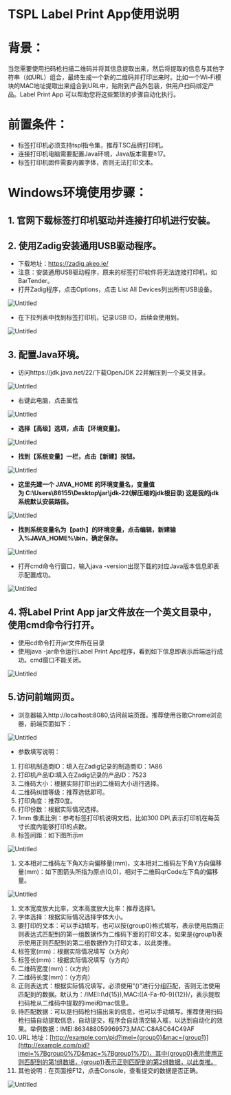 # TSPL Label Print App使用说明

# 背景：

当您需要使用扫码枪扫描二维码并将其信息提取出来，然后将提取的信息与其他字符串（如URL）组合，最终生成一个新的二维码并打印出来时。比如一个Wi-Fi模块的MAC地址提取出来组合到URL中，贴附到产品外包装，供用户扫码绑定产品。Label Print App 可以帮助您将这些繁琐的步骤自动化执行。

# 前置条件：

- 标签打印机必须支持tspl指令集，推荐TSC品牌打印机。
- 连接打印机电脑需要配置Java环境，Java版本需要≥17。
- 标签打印机固件需要内置字体，否则无法打印文本。

# Windows环境使用步骤：

## 1. 官网下载标签打印机驱动并连接打印机进行安装。

## **2. 使用Zadig安装通用USB驱动程序。**

- 下载地址：https://zadig.akeo.ie/
- 注意：安装通用USB驱动程序，原来的标签打印软件将无法连接打印机，如BarTender。
- 打开Zadig程序，点击Options，点击 List All Devices列出所有USB设备。

![Untitled](https://prod-files-secure.s3.us-west-2.amazonaws.com/c940d8ed-2f55-4ded-a8ea-8632a26222dd/ff968241-7127-4c79-b8b3-e3a5c8a1fd53/Untitled.png)

- 在下拉列表中找到标签打印机，记录USB ID，后续会使用到。

![Untitled](https://prod-files-secure.s3.us-west-2.amazonaws.com/c940d8ed-2f55-4ded-a8ea-8632a26222dd/a4dce137-45ca-4309-b619-bde30ea6051d/Untitled.png)

## 3. 配置Java环境。

- 访问https://jdk.java.net/22/下载OpenJDK 22并解压到一个英文目录。

![Untitled](https://prod-files-secure.s3.us-west-2.amazonaws.com/c940d8ed-2f55-4ded-a8ea-8632a26222dd/4ada1b02-5200-42ad-baa3-7b68bf199403/Untitled.png)

- 右键此电脑，点击属性

![Untitled](https://prod-files-secure.s3.us-west-2.amazonaws.com/c940d8ed-2f55-4ded-a8ea-8632a26222dd/565836c9-0407-4202-ac18-dcff2e1ec3b5/Untitled.png)

- **选择【高级】选项，点击【环境变量】。**

![Untitled](https://prod-files-secure.s3.us-west-2.amazonaws.com/c940d8ed-2f55-4ded-a8ea-8632a26222dd/ffb6de24-69a2-4d9d-8937-539bea83158a/10b0b199-1ab9-43b7-b380-c04ddc1b39ae.png)

- **找到【系统变量】一栏，点击【新建】按钮。**

![Untitled](https://prod-files-secure.s3.us-west-2.amazonaws.com/c940d8ed-2f55-4ded-a8ea-8632a26222dd/5f84c84b-26cf-4ddc-9e41-623a52017024/3d53ba87-811d-4601-a754-7cf8a67f9069.png)

- **这里先建一个 JAVA_HOME 的环境变量名，变量值为 C:\Users\86155\Desktop\jar\jdk-22(解压缩的jdk根目录) 这是我的jdk系统默认安装路径。**

![Untitled](https://prod-files-secure.s3.us-west-2.amazonaws.com/c940d8ed-2f55-4ded-a8ea-8632a26222dd/104960a1-a749-4aca-9ff1-24a20a356b1d/Untitled.png)

- **找到系统变量名为【path】的环境变量，点击编辑，新建输入%JAVA_HOME%\bin，确定保存。**

![Untitled](https://prod-files-secure.s3.us-west-2.amazonaws.com/c940d8ed-2f55-4ded-a8ea-8632a26222dd/f35b98c6-6f5f-4ee9-827d-f5b6cd09db89/Untitled.png)

- 打开cmd命令行窗口，输入java -version出现下载的对应Java版本信息即表示配置成功。

![Untitled](https://prod-files-secure.s3.us-west-2.amazonaws.com/c940d8ed-2f55-4ded-a8ea-8632a26222dd/5d3bd3c5-33ac-47e4-8ba9-0e075d3f9897/Untitled.png)

## 4. 将Label Print App jar文件放在一个英文目录中，使用cmd命令行打开。

- 使用cd命令打开jar文件所在目录
- 使用java -jar命令运行Label Print App程序，看到如下信息即表示后端运行成功。cmd窗口不能关闭。

![Untitled](https://prod-files-secure.s3.us-west-2.amazonaws.com/c940d8ed-2f55-4ded-a8ea-8632a26222dd/32f7942d-b601-422c-944b-25ab29545c18/Untitled.png)

## 5.访问前端网页。

- 浏览器输入http://localhost:8080,访问前端页面。推荐使用谷歌Chrome浏览器，前端页面如下：

![Untitled](https://prod-files-secure.s3.us-west-2.amazonaws.com/c940d8ed-2f55-4ded-a8ea-8632a26222dd/104a00c1-e446-4a8b-af08-0f28fffcae25/Untitled.png)

- 参数填写说明：
1. 打印机制造商ID：填入在Zadig记录的制造商ID：1A86
2. 打印机产品ID:填入在Zadig记录的产品ID：7523
3. 二维码大小：根据实际打印出的二维码大小进行选择。
4. 二维码纠错等级：推荐选低即可。
5. 打印角度：推荐0度。
6. 打印份数：根据实际情况选择。
7. 1mm 像素比例：参考标签打印机说明文档，比如300 DPI,表示打印机在每英寸长度内能够打印的点数。
8. 标签间距：如下图所示m

![Untitled](https://prod-files-secure.s3.us-west-2.amazonaws.com/c940d8ed-2f55-4ded-a8ea-8632a26222dd/4bd3b513-e426-4282-869d-fa8a80c7d966/Untitled.png)

1. 文本相对二维码左下角X方向偏移量(mm)，文本相对二维码左下角Y方向偏移量(mm)：如下图箭头所指为原点(0,0)，相对于二维码qrCode左下角的偏移量。

![Untitled](https://prod-files-secure.s3.us-west-2.amazonaws.com/c940d8ed-2f55-4ded-a8ea-8632a26222dd/0b33bc78-05b0-436e-9e5a-eacaa4f2cfaf/Untitled.png)

1. 文本宽度放大比率，文本高度放大比率：推荐选择1。
2. 字体选择：根据实际情况选择字体大小。
3. 要打印的文本：可以手动填写，也可以按{group0}格式填写，表示使用后面正则表达式匹配到的第一组数据作为二维码下面的打印文本，如果是{group1}表示使用正则匹配到的第二组数据作为打印文本，以此类推。
4. 标签宽(mm)：根据实际情况填写（x方向）
5. 标签长(mm)：根据实际情况填写（y方向）
6. 二维码宽度(mm)：（x方向）
7. 二维码长度(mm)：（y方向）
8. 正则表达式：根据实际情况填写，必须使用”()”进行分组匹配，否则无法使用匹配到的数据。默认为：/IMEI:(\d{15}),MAC:([A-Fa-f0-9]{12})/，表示提取扫码枪从二维码中提取的imei和mac信息。
9. 待匹配数据：可以是扫码枪扫描出来的信息，也可以手动填写。推荐使用扫码枪扫描自动提取信息，自动提交，程序会自动清空输入框，以达到自动化的效果。举例数据：IMEI:863488059969573,MAC:C8A8C64C49AF
10.  URL 地址：[http://example.com/pid?imei={group0}&mac={group1}](http://example.com/pid?imei=%7Bgroup0%7D&mac=%7Bgroup1%7D)，其中{group0}表示使用正则匹配到的第1组数据，{group1}表示正则匹配到的第2组数据，以此类推。
11. 其他说明：在页面按F12，点击Console，查看提交的数据是否正确。

![Untitled](https://prod-files-secure.s3.us-west-2.amazonaws.com/c940d8ed-2f55-4ded-a8ea-8632a26222dd/24fb0bc7-51f2-4430-aa82-9fa5400f1a75/Untitled.png)
